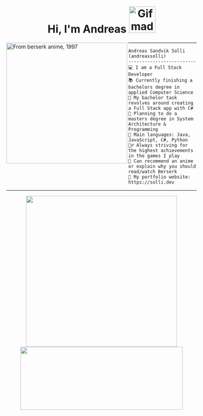 <h1 align="center"> Hi, I'm Andreas <img src="https://media4.giphy.com/media/v1.Y2lkPTc5MGI3NjExcTZ3b3FheDQ5MXNnOG1rb2Q5Z3pnYThjY2Z1a2kzMXZtanhqdjI2YSZlcD12MV9pbnRlcm5hbF9naWZfYnlfaWQmY3Q9cw/8D3Gf3h56UaFa1Iwx2/giphy.gif" width="70" alt="Gif made by me, 2017" /> </h1>

<img align="left" src="https://i.imgur.com/JHeol73.png" alt="From berserk anime, 1997" width="320" />
<hr>

```
Andreas Sandvik Solli (andreassolli)
-------------------------
💻 I am a Full Stack Developer
📚 Currently finishing a bachelors degree in applied Computer Science
🔭 My bachelor task revolves around creating a Full Stack app with C#
📝 Planning to do a masters degree in System Architecture & Programming
🌟 Main languages: Java, JavaScript, C#, Python
🧗‍♂️ Always striving for the highest achievements in the games I play
💬 Can recommend an anime or explain why you should read/watch Berserk
🔗 My portfolio website: https://solli.dev
```
<hr>

<div align="center" >
  <picture>
    <source
      srcset="https://github-readme-stats-aillos-projects.vercel.app/api?username=andreassolli&show_icons=true&theme=transparent"
      media="(prefers-color-scheme: dark)" width="400px"
    />
    <source
      srcset="https://github-readme-stats-aillos-projects.vercel.app/api?username=andreassolli&show_icons=true"
      media="(prefers-color-scheme: light), (prefers-color-scheme: no-preference)" width="400px"
    />
    <img src="https://github-readme-stats-aillos-projects.vercel.app/api?username=andreassolli&show_icons=true" width="400px" />
  </picture>
  
  <picture>
    <source
      srcset="https://github-readme-stats-git-dependabot-npman-374823-aillos-projects.vercel.app/api/top-langs/?username=andreassolli&layout=compact&theme=transparent&langs_count=12&hide_progress=true&card_width=430"
      media="(prefers-color-scheme: dark)"  height="167px" width="430px"
    />
    <source
      srcset="https://github-readme-stats-git-dependabot-npman-374823-aillos-projects.vercel.app/api/top-langs/?username=andreassolli&layout=compact&langs_count=12&hide_progress=true&card_width=430"
      media="(prefers-color-scheme: light), (prefers-color-scheme: no-preference)"  height="167px" width="430px"
    />
    <img src="https://github-readme-stats-git-dependabot-npman-374823-aillos-projects.vercel.app/api/top-langs/?username=andreassolli&layout=compact&langs_count=12&hide_progress=true&card_width=430"  height="167px" width="430px"/>
  </picture>
</div>


